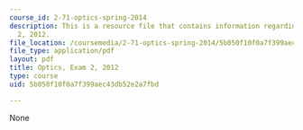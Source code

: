```yaml
---
course_id: 2-71-optics-spring-2014
description: This is a resource file that contains information regarding optics exam
  2, 2012.
file_location: /coursemedia/2-71-optics-spring-2014/5b050f10f0a7f399aec43db52e2a7fbd_MIT2_71S14_s12_quiz2.pdf
file_type: application/pdf
layout: pdf
title: Optics, Exam 2, 2012
type: course
uid: 5b050f10f0a7f399aec43db52e2a7fbd

---
```

None